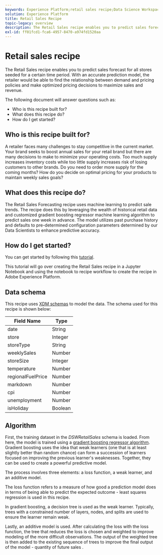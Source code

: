 ```yaml
---
keywords: Experience Platform;retail sales recipe;Data Science Workspace;popular topics;recipes;pre build recipe
solution: Experience Platform
title: Retail Sales Recipe
topic-legacy: overview
description: The Retail Sales recipe enables you to predict sales forecast for all stores seeded for a certain time period. With an accurate prediction model, the retailer would be able to find the relationship between demand and pricing policies and make optimized pricing decisions to maximize sales and revenue.
exl-id: ff01fcd1-fca6-4957-8470-a974fd1520aa
---
```

# Retail sales recipe

The Retail Sales recipe enables you to predict sales forecast for all stores seeded for a certain time period. With an accurate prediction model, the retailer would be able to find the relationship between demand and pricing policies and make optimized pricing decisions to maximize sales and revenue.

The following document will answer questions such as:
* Who is this recipe built for?
* What does this recipe do?
* How do I get started?

## Who is this recipe built for?

A retailer faces many challenges to stay competitive in the current market. Your brand seeks to boost annual sales for your retail brand but there are many decisions to make to minimize your operating costs. Too much supply increases inventory costs while too little supply increases risk of losing customers to other brands. Do you need to order more supply for the coming months? How do you decide on optimal pricing for your products to maintain weekly sales goals?

## What does this recipe do?

The Retail Sales Forecasting recipe uses machine learning to predict sale trends. The recipe does this by leveraging the wealth of historical retail data and customized gradient boosting regressor machine learning algorithm to predict sales one week in advance. The model utilizes past purchase history and defaults to pre-determined configuration parameters determined by our Data Scientists to enhance predictive accuracy.

## How do I get started?

You can get started by following this [tutorial](../jupyterlab/create-a-model.md).

This tutorial will go over creating the Retail Sales recipe in a Jupyter Notebook and using the notebook to recipe workflow to create the recipe in Adobe Experience Platform.

## Data schema

This recipe uses [XDM schemas](../../xdm/schema/field-dictionary.md) to model the data. The schema used for this recipe is shown below:

| Field Name | Type |
| --- | --- |
| date | String | 
| store | Integer |
| storeType | String |
| weeklySales | Number |
| storeSize | Integer |
| temperature | Number |
| regionalFuelPrice | Number |
| markdown | Number |
| cpi | Number |
| unemployment | Number |
| isHoliday | Boolean |


## Algorithm

First, the training dataset in the *DSWRetailSales* schema is loaded. From here, the model is trained using a [gradient boosting regressor algorithm](https://scikit-learn.org/stable/modules/generated/sklearn.ensemble.GradientBoostingRegressor.html). Gradient boosting uses the idea that weak learners (one that is at least slightly better than random chance) can form a succession of learners focused on improving the previous learner's weaknesses. Together, they can be used to create a powerful predictive model.

The process involves three elements: a loss function, a weak learner, and an additive model. 

The loss function refers to a measure of how good a prediction model does in terms of being able to predict the expected outcome - least squares regression is used in this recipe. 

In gradient boosting, a decision tree is used as the weak learner. Typically, trees with a constrained number of layers, nodes, and splits are used to ensure the learner remain weak. 

Lastly, an additive model is used. After calculating the loss with the loss function, the tree that reduces the loss is chosen and weighted to improve modeling of the more difficult observations. The output of the weighted tree is then added to the existing sequence of trees to improve the final output of the model - quantity of future sales .

